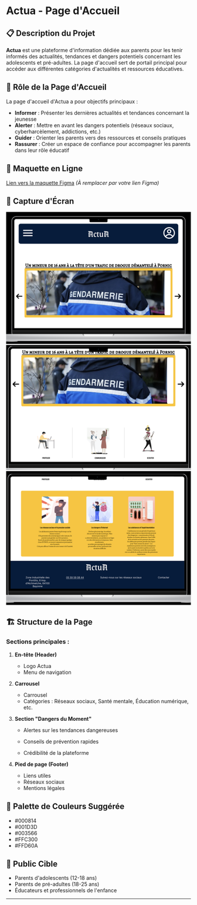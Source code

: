# Actua - Page d'Accueil

## 📋 Description du Projet

**Actua** est une plateforme d'information dédiée aux parents pour les tenir informés des actualités, tendances et dangers potentiels concernant les adolescents et pré-adultes. La page d'accueil sert de portail principal pour accéder aux différentes catégories d'actualités et ressources éducatives.

## 🎯 Rôle de la Page d'Accueil

La page d'accueil d'Actua a pour objectifs principaux :

- **Informer** : Présenter les dernières actualités et tendances concernant la jeunesse
- **Alerter** : Mettre en avant les dangers potentiels (réseaux sociaux, cyberharcèlement, addictions, etc.)
- **Guider** : Orienter les parents vers des ressources et conseils pratiques
- **Rassurer** : Créer un espace de confiance pour accompagner les parents dans leur rôle éducatif

## 🔗 Maquette en Ligne

[Lien vers la maquette Figma](#) *(À remplacer par votre lien Figma)*

## 📸 Capture d'Écran

![Capture d'écran de la page d'accueil Actua](capture1.png)
![Capture d'écran de la page d'accueil Actua](capture2.png)
![Capture d'écran de la page d'accueil Actua](capture3.png)


## 🏗️ Structure de la Page

### Sections principales :

1. **En-tête (Header)**
   - Logo Actua
   - Menu de navigation

2. **Carrousel**
   - Carrousel
   - Catégories : Réseaux sociaux, Santé mentale, Éducation numérique, etc.

3. **Section "Dangers du Moment"**
   - Alertes sur les tendances dangereuses
   - Conseils de prévention rapides

   - Crédibilité de la plateforme

4. **Pied de page (Footer)**
   - Liens utiles
   - Réseaux sociaux
   - Mentions légales

## 🎨 Palette de Couleurs Suggérée

- #000814
- #001D3D
- #003566
- #FFC300
- #FFD60A

## 👥 Public Cible

- Parents d'adolescents (12-18 ans)
- Parents de pré-adultes (18-25 ans)
- Éducateurs et professionnels de l'enfance
---

